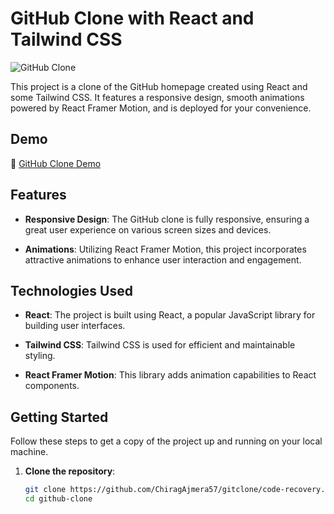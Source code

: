 # GitHub Clone with React and Tailwind CSS

![GitHub Clone](github-clone.png)

This project is a clone of the GitHub homepage created using React and some Tailwind CSS. It features a responsive design, smooth animations powered by React Framer Motion, and is deployed for your convenience.

## Demo
🔗 [GitHub Clone Demo](https://your-deployment-link-here.com)


## Features

- **Responsive Design**: The GitHub clone is fully responsive, ensuring a great user experience on various screen sizes and devices.

- **Animations**: Utilizing React Framer Motion, this project incorporates attractive animations to enhance user interaction and engagement.


## Technologies Used

- **React**: The project is built using React, a popular JavaScript library for building user interfaces.

- **Tailwind CSS**: Tailwind CSS is used for efficient and maintainable styling.

- **React Framer Motion**: This library adds animation capabilities to React components.

## Getting Started

Follow these steps to get a copy of the project up and running on your local machine.

1. **Clone the repository**:

   ```bash
   git clone https://github.com/ChiragAjmera57/gitclone/code-recovery.git
   cd github-clone
